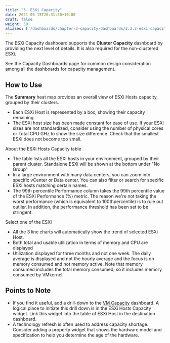 ```yaml
---
title: "3. ESXi Capacity"
date: 2021-06-15T20:31:50+10:00
draft: false
weight: 30
aliases: ['/dashboards/chapter-3-capacity-dashboards/3.3.3-esxi-capacity']
---
```


The ESXi Capacity dashboard supports the **Cluster Capacity** dashboard by providing the next level of details. It is also required for the non-clustered ESXi.

See the Capacity Dashboards page for common design consideration among all the dashboards for capacity management.

## How to Use

The **Summary** heat map provides an overall view of ESXi Hosts capacity, grouped by their clusters.

- Each ESXi Host is represented by a box, showing their capacity remaining.
- The ESXi host size has been made constant for ease of use. If your ESXi sizes are not standardized, consider using the number of physical cores or Total CPU GHz to show the size difference. Check that the smallest ESXi does not become too small.

About the ESXi Hosts Capacity table

- The table lists all the ESXi hosts in your environment, grouped by their parent cluster. Standalone ESXi will be shown at the bottom under "No Group"
- In a large environment with many data centers, you can zoom into specific vCenter or Data center. You can also filter or search for specific ESXi hosts matching certain names.
- The 99th percentile Performance column takes the 99th percentile value of the ESXi Performance (%) metric. The reason we're not taking the worst performance (which is equivalent to 100thpercentile) is to rule out outlier. In addition, the performance threshold has been set to be stringent.

Select one of the ESXi

- All the 3 line charts will automatically show the trend of selected ESXi Host.
- Both total and usable utilization in terms of memory and CPU are displayed
- Utilization displayed for three months and not one week. The daily average is displayed and not the hourly average and the focus is on memory consumed and not memory active. Note that memory consumed includes the total memory consumed, so it includes memory consumed by VMkernel.

## Points to Note

- If you find it useful, add a drill-down to the [VM Capacity](/dashboards/chapter-3-capacity-dashboards/3.3.6-vm-capacity/) dashboard. A logical place to initiate this drill down is in the ESXi Hosts Capacity widget. Link this widget into the table of ESXi Host in the destination dashboard.
- A technology refresh is often used to address capacity shortage. Consider adding a property widget that shows the hardware model and specification to help you determine the age of the hardware.
